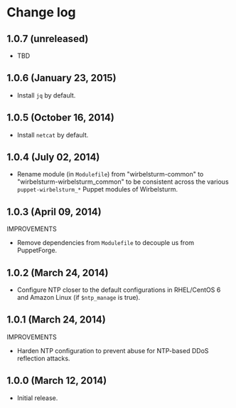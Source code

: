 # Change log

## 1.0.7 (unreleased)

* TBD


## 1.0.6 (January 23, 2015)

* Install `jq` by default.


## 1.0.5 (October 16, 2014)

* Install `netcat` by default.


## 1.0.4 (July 02, 2014)

* Rename module (in `Modulefile`) from "wirbelsturm-common" to "wirbelsturm-wirbelsturm_common" to be consistent across
  the various `puppet-wirbelsturm_*` Puppet modules of Wirbelsturm.


## 1.0.3 (April 09, 2014)

IMPROVEMENTS

* Remove dependencies from `Modulefile` to decouple us from PuppetForge.


## 1.0.2 (March 24, 2014)

* Configure NTP closer to the default configurations in RHEL/CentOS 6 and Amazon Linux (if `$ntp_manage` is true).


## 1.0.1 (March 24, 2014)

IMPROVEMENTS

* Harden NTP configuration to prevent abuse for NTP-based DDoS reflection attacks.


## 1.0.0 (March 12, 2014)

* Initial release.

